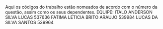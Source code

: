Aqui os códigos do trabalho estão nomeados de acordo com o número da questão, assim como os seus dependentes. 
EQUIPE: 
ITALO ANDERSON SILVA LUCAS	 537636
FATIMA LETICIA BRITO ARAUJO	 539984
LUCAS DA SILVA SANTOS	       539964
